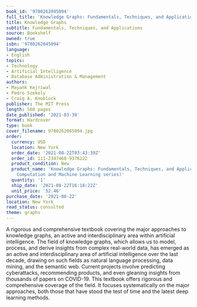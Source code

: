 ```yaml
---
book_id: '9780262045094'
full_title: 'Knowledge Graphs: Fundamentals, Techniques, and Applications'
title: Knowledge Graphs
subtitle: Fundamentals, Techniques, and Applications
source: Bookshelf
owned: true
isbn: '9780262045094'
language:
- English
topics:
- Technology
- Artificial Intelligence
- Database Administration & Management
authors:
- Mayank Kejriwal
- Pedro Szekely
- Craig A. Knoblock
publisher: The MIT Press
length: 568 pages
date_published: '2021-03-30'
format: Hardcover
type: book
cover_filename: 9780262045094.jpg
order:
  currency: USD
  location: New York
  order_date: '2021-08-22T03:43:39Z'
  order_id: 111-2347468-9376222
  product_condition: New
  product_name: 'Knowledge Graphs: Fundamentals, Techniques, and Applications (Adaptive
    Computation and Machine Learning series)'
  quantity: '1'
  ship_date: '2021-08-22T16:18:22Z'
  unit_price: '52.46'
purchase_date: '2021-08-22'
location: New York
read_status: consulted
theme: graphs
---
```

A rigorous and comprehensive textbook covering the major approaches to knowledge graphs, an active and interdisciplinary area within artificial intelligence.
The field of knowledge graphs, which allows us to model, process, and derive insights from complex real-world data, has emerged as an active and interdisciplinary area of artificial intelligence over the last decade, drawing on such fields as natural language processing, data mining, and the semantic web. Current projects involve predicting cyberattacks, recommending products, and even gleaning insights from thousands of papers on COVID-19. This textbook offers rigorous and comprehensive coverage of the field. It focuses systematically on the major approaches, both those that have stood the test of time and the latest deep learning methods.
